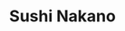 ---
layout: place
title: "Sushi Nakano"
permalink: /arizona/phoenix/sushi-nakano.html
stateAbbr: AZ
stateName: Arizona
cityName: Phoenix
seo:
  name: "Sushi Nakano"
  type: Restaurant
  links: http://sushinakano.com/
description: "Looking for sushi in Phoenix, Arizona? Check out Sushi Nakano for a delightful Japanese dining experience. Enjoy a variety of sushi and other dishes in a wel..."
place_id: ChIJda-DUGEEK4cRJZYZfJMURsg
photos:
  - name: >-
      places/ChIJda-DUGEEK4cRJZYZfJMURsg/photos/AeeoHcL1egKgP1L76UytegPMQZClQ1eZ6haKPEMzerOybvciO-v1SGbDPue1oQShF9xdWtmVtNMPhbW4X9K_IeAX6-biDZjupgyRZf7Hp2w89ixs30fHUCLVVlUGE0ikA3b1__bmFovM2vljcAeTY7PEf-I3pGbHbW30iAPYZK1ryq1DkpzJMwpwCNG04ocdLtBeDzBwH-PMSwfJuM4KBZjjYsbFG_4AUFyZIYqg1gjbMlLLrXRr-KKu47GortTd3kA-cYsTurrdPOOFgQVuWrs7GZbHur0dAo2rp-Civ6sbriD9g1nyFUTWE5oHrDUhQtnrIzJyQ2hNKtR981KrBwVgW30TmmtcMNdaelp0bjTHIwublwnmx0xyHZ1EyJS1AlHlNg3-ndF9tgawmbMQvjM3e204jUJAZ2Dl0THQTH0_Ys7Fqg
    widthPx: 2531
    heightPx: 2973
    authorAttributions:
      - displayName: Ben C
        uri: https://maps.google.com/maps/contrib/105922668295351277014
        photoUri: >-
          https://lh3.googleusercontent.com/a/ACg8ocLWWjmVFAmb0Rnh3d5ixEIQLz5Sjj5YaVtp2fkhP3UiPKCc_Q=s100-p-k-no-mo
    flagContentUri: >-
      https://www.google.com/local/imagery/report/?cb_client=maps_api_places.places_api&image_key=!1e10!2sCIHM0ogKEICAgIDElK7hSw&hl=en-US
    googleMapsUri: >-
      https://www.google.com/maps/place//data=!3m4!1e2!3m2!1sCIHM0ogKEICAgIDElK7hSw!2e10!4m2!3m1!1s0x872b04615083af75:0xc84614937c199625
  - name: >-
      places/ChIJda-DUGEEK4cRJZYZfJMURsg/photos/AeeoHcLB5a96kFACKu15x3t1xoCh46PPMi3RrO6mcSNGe5G5mQAOee8OBZIzOweD_pV2kVhMeW2GYKZ4v4ktd783VAqA8iNL3VdjFYW-bbL-bGAOB2lXqT6r0fWNRqdt7vzEroL5noqDdiifzCwJG7mtFOAjXN_6OQiZIvOHBIEICzcvnuK9Sd5AmxkUNORz-5WRl7-pTZe_QvsY70d5eGnWZPUJtP6yV3GNZCmb3d6jVr_4dRxtsSh8zdfIsoVMdaNO4qAvq3N6i8J0TLKwbAAW9vb71kX-Bkbd2Fp4NVq5eoHYRrVHJSWQJ_SkAVW6VRiPZO6b_x3LVGJNyKoyqOJuyOlB9v9cEd7bVwU4S2roepHFHjBalWrmMEK4bKIWbTtZZbxj34Wi2OZjcrpTswrWSfQbjBmCYBTtzxX_ilYl-nE
    widthPx: 1646
    heightPx: 1053
    authorAttributions:
      - displayName: AMY
        uri: https://maps.google.com/maps/contrib/109957427538840185441
        photoUri: >-
          https://lh3.googleusercontent.com/a-/ALV-UjW6qYxAt2RZ74U2aNagjK3Wh3jdwqniX7b0rqM-StoY1BJrS3ESGQ=s100-p-k-no-mo
    flagContentUri: >-
      https://www.google.com/local/imagery/report/?cb_client=maps_api_places.places_api&image_key=!1e10!2sCIHM0ogKEICAgICG3LjdYQ&hl=en-US
    googleMapsUri: >-
      https://www.google.com/maps/place//data=!3m4!1e2!3m2!1sCIHM0ogKEICAgICG3LjdYQ!2e10!4m2!3m1!1s0x872b04615083af75:0xc84614937c199625
  - name: >-
      places/ChIJda-DUGEEK4cRJZYZfJMURsg/photos/AeeoHcLbFDISMPhvzQUDfHaAsKKTN2FgXqDl2nZqXRpRQVZCKfgngcvE3navAvRVmUc7cCb21aGz-Ci5WlGTK7aX4hgHHXScHDf1H8dODPDtxWoKUEW245EJqQHsdXC18CfFAZP5UtEJL9mIVuXh6dR5DFr5jVfLnveHdT5w1IBcjRfYeTZsoTqtO0yA-DOMkM5lKgDD-fpWjk6v6k1rXbW5TxbyBllFHvmrrXme41rM5kltaR_kTFTLWxODEi2wLRUQrNg3xuDXq-oaVPczf5r_3WM4IScLxdubVCFBGvkoYcjE3naGOKegC3Pyao68CrGQR9jSwKRrV2JeJMR9ZwpG_lQaPKu12Y3bL8r_7J8wJwK6H3X3tbZUn8RHqcDcHSvU_uceE2U8vrWXwXkVMcLn13cuuCqzlr0nFLj49eqNDU4
    widthPx: 4032
    heightPx: 3024
    authorAttributions:
      - displayName: Terry
        uri: https://maps.google.com/maps/contrib/113311388198382968297
        photoUri: >-
          https://lh3.googleusercontent.com/a/ACg8ocIExM3s-06IH-yyI172ATnWWFKGJD4_9dNU87X_DlhJqTFE7GU=s100-p-k-no-mo
    flagContentUri: >-
      https://www.google.com/local/imagery/report/?cb_client=maps_api_places.places_api&image_key=!1e10!2sCIHM0ogKEICAgICl4-KRHw&hl=en-US
    googleMapsUri: >-
      https://www.google.com/maps/place//data=!3m4!1e2!3m2!1sCIHM0ogKEICAgICl4-KRHw!2e10!4m2!3m1!1s0x872b04615083af75:0xc84614937c199625
  - name: >-
      places/ChIJda-DUGEEK4cRJZYZfJMURsg/photos/AeeoHcI0IzuC261phRTD2VelJ9pA6DfPoBbuIyeYHMYN5utrT-I6fu9U84bLLMAw-lscQs4yDlDR-YnaNIp3RQtUTlCdbtTYO_fWAHp38ZsPEh7zb4rpgWPg-7FezMfFMkCTh1uJoh8lbmJmJAaGIcDKvEHlR7JdkFRQsUtwInf7b5PMlzP6B-yT6MyB2s1on9FqapqQ-T_fXrV_kVSlgVuRgz6tyFbP4bqTE1KRA0TkrzMplEpc_ZGMqfRmSFkmwYnHGTV7D2vAjYuULcyMAoaffqU4xoPfiztMa8wSVGH0cTbJ8uzF9kHi2m-4AH76xszoZFGvq3kw8Ma2IhbYqVp-D33VbnWRu7sYNf9jk1A0ba4cPaoykWOnTD1t4dwBvvpzAp6jhuSGv_UbrrANErEVflwRUsTFUTB-dpUwkQYHWquB
    widthPx: 4000
    heightPx: 1985
    authorAttributions:
      - displayName: LittleRussian
        uri: https://maps.google.com/maps/contrib/104290952519949603056
        photoUri: >-
          https://lh3.googleusercontent.com/a/ACg8ocJf4hAe1akOKtECv80BXHhsx2LikYHDZ5d43j1ViBUFas8hp4KZ=s100-p-k-no-mo
    flagContentUri: >-
      https://www.google.com/local/imagery/report/?cb_client=maps_api_places.places_api&image_key=!1e10!2sCIHM0ogKEICAgICZiJmkvgE&hl=en-US
    googleMapsUri: >-
      https://www.google.com/maps/place//data=!3m4!1e2!3m2!1sCIHM0ogKEICAgICZiJmkvgE!2e10!4m2!3m1!1s0x872b04615083af75:0xc84614937c199625
  - name: >-
      places/ChIJda-DUGEEK4cRJZYZfJMURsg/photos/AeeoHcKAgjhi2xLKcz057fcMc0JfwQenxGwiBWm0gIvcPa7644XlobwPPiwa6BD4Ac7YPINB2ArQQX46GCjRcRzZOW-gfBQn2ZuNprpqMNWClJefc0en_MVz_YD-iscLrAi7XodtiZDg5G3M6nT_VVFZ3fPmcn8qcrEi_ZDXArg_H5xg3kXub-f6G5NxQDBVcZIRhqT2-x67-OzucYkU1OgB3jDzIxfrbYCV5pP8O_ZZ0Fn94DHYLSwS_p-0ruuqONzWaRyHlmOYZUk83fZjEehjF3f0HBCCVYbjMDYSfqAPBlYfezSJozXBoY3R-zmjbQCPISHQd2UolNfZndy7ifat3rRFBh81E_Q0KV2O265t8BscmM7smRcUK3csHY1WNZI04o54NGeHygOgGQxYQ2kCCoxnUjaDkc70s1kjV5VLIysdvHv5
    widthPx: 3024
    heightPx: 4032
    authorAttributions:
      - displayName: Infamous B
        uri: https://maps.google.com/maps/contrib/111240646142237516581
        photoUri: >-
          https://lh3.googleusercontent.com/a-/ALV-UjVTbolQ73x-fZWCEoIN5m7hWX7T7dnU7N4TwSMIRkQ3WbHWhZk=s100-p-k-no-mo
    flagContentUri: >-
      https://www.google.com/local/imagery/report/?cb_client=maps_api_places.places_api&image_key=!1e10!2sCIHM0ogKEICAgIDj2uXWyAE&hl=en-US
    googleMapsUri: >-
      https://www.google.com/maps/place//data=!3m4!1e2!3m2!1sCIHM0ogKEICAgIDj2uXWyAE!2e10!4m2!3m1!1s0x872b04615083af75:0xc84614937c199625
  - name: >-
      places/ChIJda-DUGEEK4cRJZYZfJMURsg/photos/AeeoHcIPjV17iE2mQTI2GFdju0zt7ajBJ4hg0ss9mwYwDijRijdTjxuBa62S3O2es2LS5SJSDby9zFhRxA4OcA1naYYHP8FXEFJQYC70HAPWcf6T4pTRJhuwLLyN0JrkAoAsBbJSli5yjAjhhfTUoTibEh_czzvCbB8MBEOGCj8ljkosntMGYMM72MgC0D2PbX6STDOaHD3kW61N0hzrVTXEhrsx5cEsH3882NlYJRGlsf9nx8yJuteBwWURZxNVwvw7LR1SeBczwu2DutmSGtiecDu9xDIowXBKFRxw3cqXC-_cT51IyMZwWb077tGg_gBjEBpbp9LcMqbe5Mobj-iXLWmsNFUT_Qd5GF0qUHqfU8xqN3xjxn7T_hfKYL0Qfo2CMWDxFPruM6a0bD9BsrqOUnWc5W8J6zagz7gAspMpk-UbB1dC
    widthPx: 4000
    heightPx: 3000
    authorAttributions:
      - displayName: hector angulo
        uri: https://maps.google.com/maps/contrib/113962784044007482313
        photoUri: >-
          https://lh3.googleusercontent.com/a/ACg8ocLyolqehkqUqWWqEOyoTx21VdkrNdCJcTFsp4N8JX-gbV6C_A=s100-p-k-no-mo
    flagContentUri: >-
      https://www.google.com/local/imagery/report/?cb_client=maps_api_places.places_api&image_key=!1e10!2sCIHM0ogKEICAgIDH67G4hQE&hl=en-US
    googleMapsUri: >-
      https://www.google.com/maps/place//data=!3m4!1e2!3m2!1sCIHM0ogKEICAgIDH67G4hQE!2e10!4m2!3m1!1s0x872b04615083af75:0xc84614937c199625
  - name: >-
      places/ChIJda-DUGEEK4cRJZYZfJMURsg/photos/AeeoHcLG_0pVLzzIx-5WiTkn6JPW16Y0W-UsOfOfP2ueiizVBEmrW6zreLpSj20GGHCxn9cuwsWNWuCPkomV9fi_JnDG-GhT3c4ZkXUe-QD2PDOBn7BKs4wJ6s4z8GxzJBk6T_bUADpf-6CL7rI1M_80Qq1fNW6hLxpOZKwd4jB0zBEKuuzTuNQMUB0W-o-aFCHlb4G3TPywNgShVIqUOmxJD9HUCWI6IMCxyQkhZkj6JLz5HXxDT1HkXrf_PCZY-mg4z-5MsLdX7gMKraNOp0sScDmVDyRCYZfDgswflT8K-rufL9mNv4_vEf3oMryv7K1132541C_fKHHuIGvWbRTzSx3p3SMUAmTVXspKiho_C2awydWQkVcs-cmohTAcN2wSE6topek_949KcweDuaZ1vz4lgbciRklBEoq3SVo5TcfWzJ0V
    widthPx: 4000
    heightPx: 3000
    authorAttributions:
      - displayName: Johnny Ma
        uri: https://maps.google.com/maps/contrib/110590184305769403864
        photoUri: >-
          https://lh3.googleusercontent.com/a-/ALV-UjVVn-cmfI16DYgeqIYjbFrz3oTOMyEiVMQIafBX-fGjJhmE6V8MGg=s100-p-k-no-mo
    flagContentUri: >-
      https://www.google.com/local/imagery/report/?cb_client=maps_api_places.places_api&image_key=!1e10!2sCIHM0ogKEICAgICnnL-HhAE&hl=en-US
    googleMapsUri: >-
      https://www.google.com/maps/place//data=!3m4!1e2!3m2!1sCIHM0ogKEICAgICnnL-HhAE!2e10!4m2!3m1!1s0x872b04615083af75:0xc84614937c199625
  - name: >-
      places/ChIJda-DUGEEK4cRJZYZfJMURsg/photos/AeeoHcIuluxZVvV8rdnhGjMQ-4aGrjD3fPK3LZzcveSTRgkSYVnKDM2RoSbFD4AEzKwG72wIATo2PbmdXHkZIUM-7Hf60yw7m37grWJ_giPmMX3DndTNrZK6XLVN8i5q_I5OAA_UUximLiYUYdaP2zpp4r8h-OArTznBV1LMBaGZh4KmAANjEfKC5v52YiEqbAumECUNNyyOO9MczTYnDQNzjrdkQ5m3-LO5OGhxvaxom2DRTgTWEsarBV881hugaPrygitBC-LhBQ5fU56ufZdmqJdzYF22Y0ATf4kizLuxILSvmWMMETeITT34ITkCyGqMoLDY9eXE8ur79HkLu63RSkeLol9zphmmSiGj1Ca930sRlomx00C_N0Z7wtuk29xxqfB2gxvQIcEjVGCj5ijBb_hZ2tVYGkAHioFbAMtVcUsbjP2e
    widthPx: 4032
    heightPx: 3024
    authorAttributions:
      - displayName: Saige Sanchez
        uri: https://maps.google.com/maps/contrib/117358439533457417353
        photoUri: >-
          https://lh3.googleusercontent.com/a-/ALV-UjWnsVHjJDfASK8bAhTaCluF5M3CZZhs9gq1l2ojI4wn6dCqoHk=s100-p-k-no-mo
    flagContentUri: >-
      https://www.google.com/local/imagery/report/?cb_client=maps_api_places.places_api&image_key=!1e10!2sCIHM0ogKEICAgMDg_9K16QE&hl=en-US
    googleMapsUri: >-
      https://www.google.com/maps/place//data=!3m4!1e2!3m2!1sCIHM0ogKEICAgMDg_9K16QE!2e10!4m2!3m1!1s0x872b04615083af75:0xc84614937c199625
  - name: >-
      places/ChIJda-DUGEEK4cRJZYZfJMURsg/photos/AeeoHcJgmoJvX7i55TjiAx1whOi9RTc-5eYaOxQcmmFLelBFJUrYe2PBCFL-1laXPRIasIo0Q0fSYHYjjK7mIi9UQxlaZDGvMq5TfhCjAkIS_07N_zgb8LbPJqEM6D6_-yA0_GY5CmldNoRmk1CxasDiEKUKASJsOUoFe0HXYjm1Qyav9BEgnpjIMDyMFa6wFhhMrXIdTK2pgodsrWy6xAcPYgeQDuGBt90dSiNSIrKE2UdgpyTlrkx1mEh-GudqackycdN69m7hTSO5W1FAsg2zUBbA-6odmuycVdLkMRH-h1C3UmrgwA6GG38c-xenOKd5UeV55g8wx6wA_hI3myQZTErAOjU96Exl93cjYdPi_xg7iREGEvGW4_3yJlLGal0HwkJItXHJfl6U-TXRmG2KFUmmGkdBH6OGSHVyfK8ZLP0SdZ7G
    widthPx: 3024
    heightPx: 4032
    authorAttributions:
      - displayName: blaise faber
        uri: https://maps.google.com/maps/contrib/106173741028688259892
        photoUri: >-
          https://lh3.googleusercontent.com/a-/ALV-UjUVl8LHQAwIvFnsFsRCKTBigwNXcBiJtczPvn8T2j1dEaUcGm0=s100-p-k-no-mo
    flagContentUri: >-
      https://www.google.com/local/imagery/report/?cb_client=maps_api_places.places_api&image_key=!1e10!2sCIHM0ogKEICAgID9i5205gE&hl=en-US
    googleMapsUri: >-
      https://www.google.com/maps/place//data=!3m4!1e2!3m2!1sCIHM0ogKEICAgID9i5205gE!2e10!4m2!3m1!1s0x872b04615083af75:0xc84614937c199625
  - name: >-
      places/ChIJda-DUGEEK4cRJZYZfJMURsg/photos/AeeoHcKoUQtBXGUzjZUQFkwDyRhrflcO07jrL0Y8RaAb3O43TQwSa_YTlsyx6zgEZk57FdCDdOBzVXCR6cF1PEz0auKHY9p9IauIEelpDhBMti3U8FzS_iJxI3Mhmr3XMWvARqLwz0L8zoNtnBCtxZxjFNtaDekhj47ESlhkC9duiNssOnMKFLtWfiMDuBysKCPgu9oEAF4OT2GVj1IJywceOjWVPr5tnFRVJdXfPsXrNKTRmm92YL5F-a7DbgvXmfxedw2-IeXM-eNAJ3ZvMh7C_K0EaXGdw4124LS7G4kOl_DvEJdSPv4570vjujJhR8enAoKBZMCN1W02cyBjT2M4ZIuVaAlgsGwrxhhGqW7LsYs5YydSrczslxcFf9_yDi1XV_eTGkiK_5tIgF-_DLfQNes-oPMiWp3ZFPxN4LK0Ob0
    widthPx: 3024
    heightPx: 4032
    authorAttributions:
      - displayName: Jacob Fong
        uri: https://maps.google.com/maps/contrib/105535611204745408364
        photoUri: >-
          https://lh3.googleusercontent.com/a-/ALV-UjVpLV7GwYBZibI9SDFuW5w3DpQLiOUq7q9LtrZvoimcFVFHT2bY=s100-p-k-no-mo
    flagContentUri: >-
      https://www.google.com/local/imagery/report/?cb_client=maps_api_places.places_api&image_key=!1e10!2sCIHM0ogKEICAgIDszfq2TQ&hl=en-US
    googleMapsUri: >-
      https://www.google.com/maps/place//data=!3m4!1e2!3m2!1sCIHM0ogKEICAgIDszfq2TQ!2e10!4m2!3m1!1s0x872b04615083af75:0xc84614937c199625
address: 4025 E Chandler Blvd, Phoenix, AZ 85044, USA
street: 4025 E Chandler Blvd
city: Phoenix
state: AZ
zip: '85044'
country: USA
neighborhood: Ahwatukee Foothills Village
latitude: '33.304342'
longitude: '-111.994492'
accessibility_options:
  wheelchairAccessibleParking: true
  wheelchairAccessibleEntrance: true
  wheelchairAccessibleRestroom: true
  wheelchairAccessibleSeating: true
business_status: OPERATIONAL
name: Sushi Nakano
google_maps_links:
  directionsUri: >-
    https://www.google.com/maps/dir//''/data=!4m7!4m6!1m1!4e2!1m2!1m1!1s0x872b04615083af75:0xc84614937c199625!3e0
  placeUri: https://maps.google.com/?cid=14431244679630132773
  writeAReviewUri: >-
    https://www.google.com/maps/place//data=!4m3!3m2!1s0x872b04615083af75:0xc84614937c199625!12e1
  reviewsUri: >-
    https://www.google.com/maps/place//data=!4m4!3m3!1s0x872b04615083af75:0xc84614937c199625!9m1!1b1
  photosUri: >-
    https://www.google.com/maps/place//data=!4m3!3m2!1s0x872b04615083af75:0xc84614937c199625!10e5
primary_type: Sushi Restaurant
opening_hours:
  regular: null
  current: null
secondary_opening_hours:
  regular:
    weekdayDescriptions: null
    type: null
  current:
    weekdayDescriptions: null
    type: null
phone: (602) 603-2129
price_level: null
price_range: $30 &ndash; $50
rating: '4.7'
rating_count: 311
website: http://sushinakano.com/
reviews: null
parking_options: null
payment_options: null
allow_dogs: null
curbside_pickup: null
delivery: null
dine_in: null
good_for_children: null
good_for_groups: null
good_for_sports: null
live_music: null
menu_for_children: null
outdoor_seating: null
reservable: null
restroom: null
serves_beer: null
serves_breakfast: null
serves_brunch: null
serves_cocktails: null
serves_coffee: null
serves_dinner: null
serves_dessert: null
serves_lunch: null
serves_vegetarian_food: null
serves_wine: null
takeout: null
summary: null

---